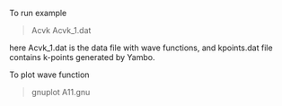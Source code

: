 

To run example

> Acvk Acvk_1.dat

here Acvk_1.dat is the data file with wave functions, and kpoints.dat file contains k-points generated by Yambo.

To plot wave function

> gnuplot A11.gnu


